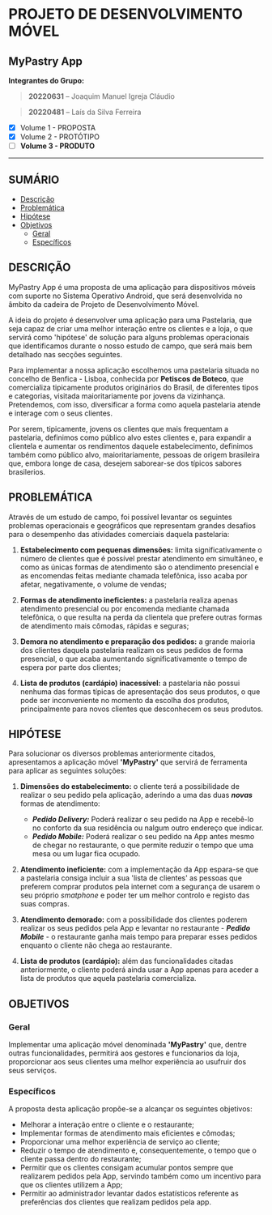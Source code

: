 

# PROJETO DE DESENVOLVIMENTO MÓVEL

## MyPastry App

**Integrantes do Grupo:**

> **20220631** – Joaquim  Manuel Igreja Cláudio

> **20220481** – Laís da Silva Ferreira


- [x] Volume 1 - PROPOSTA
- [x] Volume 2 - PROTÓTIPO
- [ ] **Volume 3 - PRODUTO**
___

## SUMÁRIO

- [Descrição](#descrição)
- [Problemática](#problemática)
- [Hipótese](#hipótese)
- [Objetivos](#objetivos)
  - [Geral](#geral)
  - [Específicos](#específicos)
 
## DESCRIÇÃO

MyPastry App é uma proposta de uma aplicação para dispositivos móveis com suporte no Sistema Operativo Android, que será desenvolvida no âmbito da cadeira de Projeto de Desenvolvimento Móvel.

A ideia do projeto é desenvolver uma aplicação para uma Pastelaria, que seja capaz de criar uma melhor interação entre os clientes e a loja, o que servirá como 'hipótese' de solução para alguns problemas operacionais que identificamos durante o nosso estudo de campo, que será mais bem detalhado nas secções seguintes.

Para implementar a nossa aplicação escolhemos uma pastelaria situada no concelho de Benfica - Lisboa, conhecida por **Petiscos de Boteco**, que comercializa tipicamente produtos originários do Brasil, de diferentes tipos e categorias, visitada maioritariamente por jovens da vizinhança. Pretendemos, com isso, diversificar a forma como aquela pastelaria atende e interage com o seus clientes.

Por serem, tipicamente, jovens os clientes que mais frequentam a pastelaria, definimos como público alvo estes clientes e, para expandir a clientela e aumentar os rendimentos daquele estabelecimento, definimos também como público alvo, maioritariamente, pessoas de origem brasileira que, embora longe de casa, desejem saborear-se dos típicos sabores brasilerios.


## PROBLEMÁTICA

Através de um estudo de campo, foi possível levantar os seguintes problemas operacionais e geográficos que representam grandes desafios para o desempenho das atividades comerciais daquela pastelaria:

1. **Estabelecimento com pequenas dimensões:** limita significativamente o número de clientes que é possível prestar atendimento em simultâneo, e como as únicas formas de atendimento são o atendimento presencial e as encomendas feitas mediante chamada telefônica, isso acaba por afetar, negativamente, o volume de vendas;

2. **Formas de atendimento ineficientes:** a pastelaria realiza apenas atendimento presencial ou por encomenda mediante chamada telefônica, o que resulta na perda da clientela que prefere outras formas de atendimento mais cômodas, rápidas e seguras;

3. **Demora no atendimento e preparação dos pedidos:** a grande maioria dos clientes daquela pastelaria realizam os seus pedidos de forma presencial, o que acaba aumentando significativamente o tempo de espera por parte dos clientes;

4. **Lista de produtos (cardápio) inacessível:** a pastelaria não possui nenhuma das formas típicas de apresentação dos seus produtos, o que pode ser inconveniente no momento da escolha dos produtos, principalmente para novos clientes que desconhecem os seus produtos.


## HIPÓTESE

Para solucionar os diversos problemas anteriormente citados, apresentamos a aplicação móvel **'MyPastry'** que servirá de ferramenta para aplicar as seguintes soluções:

1. **Dimensões do estabelecimento:** o cliente terá a possibilidade de realizar o seu pedido pela aplicação, aderindo a uma das duas ***novas*** formas de atendimento:
   - ***Pedido Delivery:*** Poderá realizar o seu pedido na App e recebê-lo no conforto da sua residência ou nalgum outro endereço que indicar.
   - ***Pedido Mobile:*** Poderá realizar o seu pedido na App antes mesmo de chegar no restaurante, o que permite reduzir o tempo que uma mesa ou um lugar fica ocupado.
     
2. **Atendimento ineficiente:** com a implementação da App espara-se que a pastelaria consiga incluir a sua 'lista de clientes' as pessoas que preferem comprar produtos pela internet com a segurança de usarem o seu próprio *smatphone* e poder ter um melhor controlo e registo das suas compras.

3. **Atendimento demorado:** com a possibilidade dos clientes poderem realizar os seus pedidos pela App e levantar no restaurante - ***Pedido Mobile*** - o restaurante ganha mais tempo para preparar esses pedidos enquanto o cliente não chega ao restaurante.

4. **Lista de produtos (cardápio):** além das funcionalidades citadas anteriormente, o cliente poderá ainda usar a App apenas para aceder a lista de produtos que aquela pastelaria comercializa.
   

## OBJETIVOS

### Geral

Implementar uma aplicação móvel denominada **'MyPastry'** que, dentre outras funcionalidades, permitirá aos gestores e funcionarios da loja, proporcionar aos seus clientes uma melhor experiência ao usufruir dos seus serviços.

### Específicos

A proposta desta aplicação propõe-se a alcançar os seguintes objetivos:
- Melhorar a interação entre o cliente e o restaurante;
- Implementar formas de atendimento mais eficientes e cômodas;
- Proporcionar uma melhor experiência de serviço ao cliente;
- Reduzir o tempo de atendimento e, consequentemente, o tempo que o cliente passa dentro do restaurante;
- Permitir que os clientes consigam acumular pontos sempre que realizarem pedidos pela App, servindo também como um incentivo para que os clientes utilizem a App;
- Permitir ao administrador levantar dados estatísticos referente as preferências dos clientes que realizam pedidos pela app.
